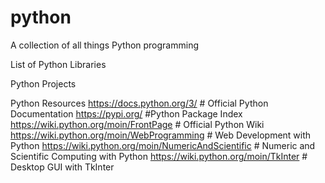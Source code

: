 # python
A collection of all things Python programming

List of Python Libraries

Python Projects

Python Resources
  https://docs.python.org/3/ # Official Python Documentation
    https://pypi.org/ #Python Package Index
  https://wiki.python.org/moin/FrontPage # Official Python Wiki
    https://wiki.python.org/moin/WebProgramming # Web Development with Python
    https://wiki.python.org/moin/NumericAndScientific # Numeric and Scientific Computing with Python
    https://wiki.python.org/moin/TkInter # Desktop GUI with TkInter
    
  
  
